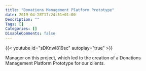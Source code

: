```yaml
---
title: "Donations Management Platform Prototype"
date: 2019-04-28T17:24:51+01:00
Description: ""
Tags: []
Categories: []
DisableComments: false
---
```



{{< youtube id="sDKnwl819sc" autoplay="true" >}}

Manager on this project, which led to the creation of a Donations Management Platform Prototype for our clients.